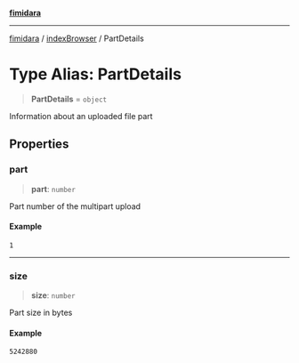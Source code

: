 [**fimidara**](../../README.md)

***

[fimidara](../../modules.md) / [indexBrowser](../README.md) / PartDetails

# Type Alias: PartDetails

> **PartDetails** = `object`

Information about an uploaded file part

## Properties

### part

> **part**: `number`

Part number of the multipart upload

#### Example

```
1
```

***

### size

> **size**: `number`

Part size in bytes

#### Example

```
5242880
```
